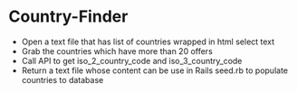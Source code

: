 # Country-Finder

- Open a text file that has list of countries wrapped in html select text
- Grab the countries which have more than 20 offers
- Call API to get iso_2_country_code and iso_3_country_code
- Return a text file whose content can be use in Rails seed.rb to populate countries to database
